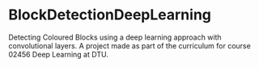 # BlockDetectionDeepLearning
Detecting Coloured Blocks using a deep learning approach with convolutional layers. A project made as part of the curriculum for course 02456 Deep Learning at DTU.
